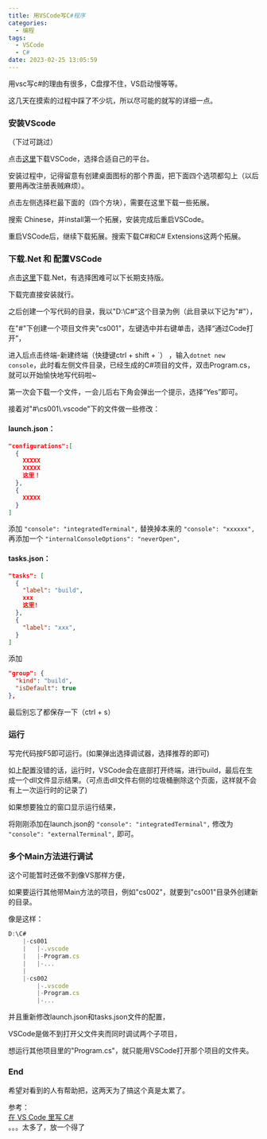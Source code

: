 ```yaml
---
title: 用VSCode写C#程序
categories:
  - 编程
tags:
  - VSCode
  - C#
date: 2023-02-25 13:05:59
---
```


用vsc写c#的理由有很多，C盘撑不住，VS启动慢等等。

这几天在摸索的过程中踩了不少坑，所以尽可能的就写的详细一点。

### 安装VScode

（下过可跳过）

点击[这里](https://code.visualstudio.com/Download)下载VSCode，选择合适自己的平台。

安装过程中，记得留意有创建桌面图标的那个界面，把下面四个选项都勾上（以后要用再改注册表贼麻烦）。

点击左侧选择栏最下面的（四个方块），需要在这里下载一些拓展。

搜索 Chinese，并install第一个拓展，安装完成后重启VSCode。

重启VSCode后，继续下载拓展。搜索下载C#和C# Extensions这两个拓展。

### 下载.Net 和 配置VSCode

点击[这里](https://dotnet.microsoft.com/zh-cn/download)下载.Net，有选择困难可以下长期支持版。

下载完直接安装就行。

之后创建一个写代码的目录，我以"D:\C#\"这个目录为例（此目录以下记为"#\"），

在"#\"下创建一个项目文件夹"cs001"，左键选中并右键单击，选择“通过Code打开”，

进入后点击终端-新建终端（快捷键ctrl + shift + \`） ，输入`dotnet new console`，此时看左侧文件目录，已经生成的C#项目的文件，双击Program.cs，就可以开始愉快地写代码啦~

第一次会下载一个文件，一会儿后右下角会弹出一个提示，选择“Yes”即可。

接着对"#\cs001\\.vscode\"下的文件做一些修改：

#### launch.json：

``` json
"configurations":[
  {
    XXXXX
    XXXXX
    这里！
  },
  {
    XXXXX
  }
]
```
添加
`"console": "integratedTerminal",`
替换掉本来的
`"console": "xxxxxx",`
再添加一个
`"internalConsoleOptions": "neverOpen",`

#### tasks.json：

``` json
"tasks": [
  {
    "label": "build",
    xxx
    这里!
  },
  {
    "label": "xxx",
  }
]
```
添加
``` json
"group": {
  "kind": "build",
  "isDefault": true
},
```
最后别忘了都保存一下（ctrl + s）

### 运行

写完代码按F5即可运行。(如果弹出选择调试器，选择推荐的即可)

如上配置没错的话，运行时，VSCode会在底部打开终端，进行build，最后在生成一个dll文件显示结果。（可点击dll文件右侧的垃圾桶删除这个页面，这样就不会有上一次运行时的记录了)

如果想要独立的窗口显示运行结果，

将刚刚添加在launch.json的
`"console": "integratedTerminal",`
修改为
`"console": "externalTerminal",`
即可。

### 多个Main方法进行调试

这个可能暂时还做不到像VS那样方便，

如果要运行其他带Main方法的项目，例如"cs002"，就要到"cs001"目录外创建新的目录。

像是这样：
``` js
D:\C#
    |-cs001
    |   |-.vscode
    |   |-Program.cs
    |   |-...
    |
    |-cs002
        |-.vscode
        |-Program.cs
        |-...
```
并且重新修改launch.json和tasks.json文件的配置，

VSCode是做不到打开父文件夹而同时调试两个子项目，

想运行其他项目里的"Program.cs"，就只能用VSCode打开那个项目的文件夹。

### End

希望对看到的人有帮助把，这两天为了搞这个真是太累了。

参考：  
[在 VS Code 里写 C#](https://zhuanlan.zhihu.com/p/85678408)  
。。。太多了，放一个得了